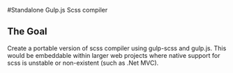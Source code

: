 #Standalone Gulp.js Scss compiler

## The Goal
Create a portable version of scss compiler using gulp-scss and gulp.js. This would be embeddable within larger web projects where native support for scss is unstable or non-existent (such as .Net MVC).
